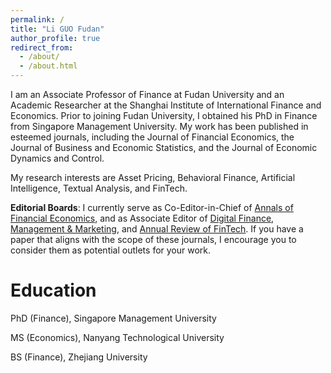 ```yaml
---
permalink: /
title: "Li GUO Fudan"
author_profile: true
redirect_from: 
  - /about/
  - /about.html
---
```


I am an Associate Professor of Finance at Fudan University and an Academic Researcher at the Shanghai Institute of International Finance and Economics. Prior to joining Fudan University, I obtained his PhD in Finance from Singapore Management University. My work has been published in esteemed journals, including the Journal of Financial Economics, the Journal of Business and Economic Statistics, and the Journal of Economic Dynamics and Control.

My research interests are Asset Pricing, Behavioral Finance, Artificial Intelligence, Textual Analysis, and FinTech. 

**Editorial Boards**: I currently serve as Co-Editor-in-Chief of  <a href="https://www.worldscientific.com/journal/afe" target="_blank">Annals of Financial Economics</a>, and as Associate Editor of <a href="https://link.springer.com/journal/42521" target="_blank">Digital Finance</a>,  <a href="https://sciendo.com/journal/MMCKS" target="_blank">Management & Marketing</a>, and <a href="https://www.worldscientific.com/worldscinet/wsarft" target="_blank">Annual Review of FinTech</a>. If you have a paper that aligns with the scope of these journals, I encourage you to consider them as potential outlets for your work. 



**Education**
======
PhD (Finance), Singapore Management University

MS (Economics), Nanyang Technological University

BS (Finance), Zhejiang University
